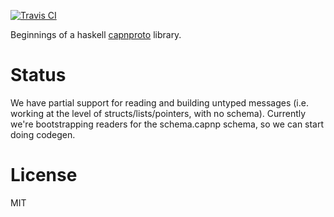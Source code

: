 [![Travis CI][travis-img]][travis-ci]

Beginnings of a haskell [capnproto][1] library.

# Status

We have partial support for reading and building untyped messages (i.e.
working at the level of structs/lists/pointers, with no schema).
Currently we're bootstrapping readers for the schema.capnp schema, so we
can start doing codegen.

# License

MIT

[1]: https://capnproto.org/

[travis-ci]: https://travis-ci.org/zenhack/haskell-capnp
[travis-img]: https://travis-ci.org/zenhack/haskell-capnp.svg?branch=master
